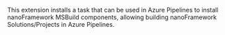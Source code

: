 This extension installs a task that can be used in Azure Pipelines to install nanoFramework MSBuild components, allowing building nanoFramework Solutions/Projects in Azure Pipelines.
